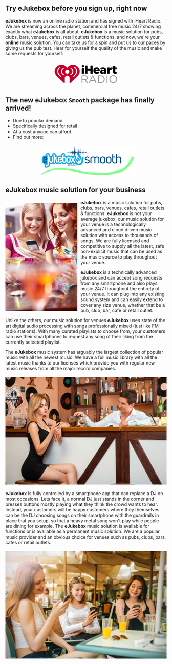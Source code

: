 [//]: # (margin:top right bottom left)
[//]: # (https://raw.githubusercontent.com/joshbuchea/HEAD/master/README.md | example of markdown)
[//]: # (Guide to aligning images https://gist.github.com/DavidWells/7d2e0e1bc78f4ac59a123ddf8b74932d)
## Try **eJukebox** before you sign up, right now
**eJukebox** is now an online radio station and has signed with iHeart Radio. We are streaming across the planet, commercial free music 24/7 showing exactly what **eJukebox** is all about. **eJukebox** is a music solution for pubs, clubs, bars, venues, cafes, retail outlets & functions, and now, we're your **online** music solution. You can take us for a spin and put us to our paces by giving us the pub test. Hear for yourself the quality of the music and make some requests for yourself:

<p align="center"><a href="./stream-us.html">
<img style="vertical-align:middle;margin:10px 0px 10px 0px" width="200" src="blobs/iHeartRadio_logo.png">
</a></p>

## The new **eJukebox** `Smooth` package has finally arrived!

- Due to popular demand
- Specifically designed for retail
- At a cost anyone can afford
- Find out more:

<p align="center"><a href="./smooth-package.markdown">
<img style="vertical-align:middle;margin:5px 0px 0px 5px" width="300" src="blobs/eJukebox_Smooth.png"></a></p>

## **eJukebox** music solution for your business

<img align="left" style="vertical-align:middle;margin:10px 10px 5px 0px" width="225" src="blobs/what_is_ejukebox.jpg">

**eJukebox** is a music solution for pubs, clubs, bars, venues, cafes, retail outlets & functions. **eJukebox** is not your average jukebox, our music solution for your venue is a technologically advanced and cloud driven music solution with access to thousands of songs. We are fully licensed and competitive to supply all the latest, safe non-explicit music that can be used as the music source to play throughout your venue. 

**eJukebox** is a technically advanced jukebox and can accept song requests from any smartphone and also plays music 24/7 throughout the entirety of your venue. It can plug into any existing sound system and can easily extend to cover any size venue, whether that be a pub, club, bar, cafe or retail outlet.

Unlike the others, our music solution for venues **eJukebox** uses state of the art digital audio processing with songs professionally mixed (just like FM radio stations). With many curated playlists to choose from, your customers can use their smartphones to request any song of their liking from the currently selected playlist.

The **eJukebox** music system has arguably the largest collection of popular music with all the newest music. We have a full music library with all the latest music thanks to our licenses which provide you with regular new music releases from all the major record companies.

<p align="center">
<img style="vertical-align:middle;margin:5px 0px 5px 0px" width="600" src="blobs/eJukebox_fun04.jpg"></p>

**eJukebox** is fully controlled by a smartphone app that can replace a DJ on most occasions. Lets face it, a normal DJ just stands in the corner and presses buttons mostly playing what they think the crowd wants to hear. Instead, your customers will be happy customers where they themselves can be the DJ choosing songs on their smartphone with the guardrails in place that you setup, so that a heavy metal song won't play while people are dining for example. The **eJukebox** music solution is available for functions or is available as a permanent music solution. We are a popular music provider and an obvious choice for venues such as pubs, clubs, bars, cafes or retail outlets.

<p align="center">
<img style="vertical-align:middle;margin:5px 0px 5px 0px" width="600" src="blobs/eJukebox_fun07.jpg"></p>